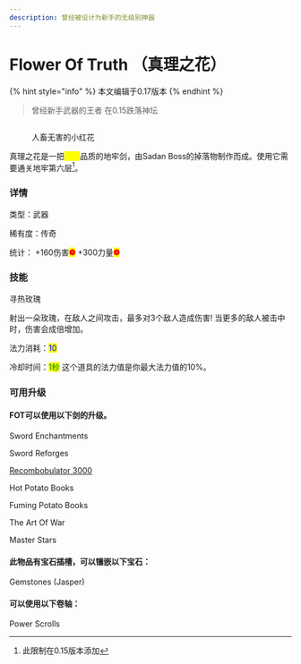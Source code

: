 ```yaml
---
description: 曾经被设计为新手的无级别神器
---
```


# Flower Of Truth （真理之花）

{% hint style="info" %}
本文编辑于0.17版本
{% endhint %}

> 曾经新手武器的王者 在0.15跌落神坛

<figure><img src="https://img.pysio.online/doc/skyblock/FOT.gif" alt=""><figcaption><p>人畜无害的小红花</p></figcaption></figure>

真理之花是一把<mark style="color:yellow;">传奇</mark>品质的地牢剑，由Sadan Boss的掉落物制作而成。使用它需要通关地牢第六层[^1]。

### 详情

类型：武器

稀有度：传奇

统计： +160伤害<mark style="color:red;">**❁**</mark> +300力量<mark style="color:red;">**❁**</mark>



### 技能

寻热玫瑰

射出一朵玫瑰，在敌人之间攻击，最多对3个敌人造成伤害! 当更多的敌人被击中时，伤害会成倍增加。&#x20;

法力消耗：<mark style="color:blue;">10</mark>

冷却时间：<mark style="color:green;">1秒</mark>  这个道具的法力值是你最大法力值的10%。



### 可用升级

#### FOT可以使用以下剑的升级。

&#x20;Sword Enchantments

&#x20;Sword Reforges

[ Recombobulator 3000](recombobulator-3000-zhong-zu-qi-3000.md)

&#x20;Hot Potato Books

&#x20;Fuming Potato Books

&#x20;The Art Of War

&#x20;Master Stars

#### 此物品有宝石插槽，可以镶嵌以下宝石：

Gemstones (Jasper)

#### 可以使用以下卷轴：

Power Scrolls

[^1]: 此限制在0.15版本添加

